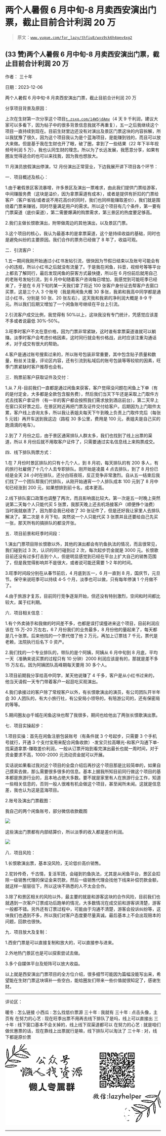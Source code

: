 # 两个人暑假 6 月中旬-8 月卖西安演出门票，截止目前合计利润 20 万

> 原文：[`www.yuque.com/for_lazy/thfiu8/wxs9ck6h4qev4xg2`](https://www.yuque.com/for_lazy/thfiu8/wxs9ck6h4qev4xg2)

## (33 赞)两个人暑假 6 月中旬-8 月卖西安演出门票，截止目前合计利润 20 万

作者： 三十年

日期：2023-12-06

两个人暑假 6 月中旬-8 月卖西安演出门票，截止目前合计利润 20 万

分享项目背景及原因：

上次在生财第一次分享这个项目[`t.zsxq.com/14W5jdAmv`](https://t.zsxq.com/14W5jdAmv)（4 天 9 千利润，建议大家可以多看下，因为帖子中的很多背景信息我就不再重复），五一之后我继续这个项目一直持续到现在。目前生财里边还没有对演出及景区门票这块的内容拆解，所以我犹豫了很久，因为这个项目我认为是个蓝海项目，是能赚到钱的，而且可以放大来做。但是基于我在生财也开了眼，破了圈，拿到了一些结果（22 年下半年视频号利润 5 万），我也认同生财的理念。所以为了长远发展，我愿意分享，如果有圈友觉得适合的也可以来找我，因为我也想放大。

11 月演员放假演出停演，12 月份演出正常营业，下边我展开讲下项目各个环节：

一．项目概述及核心：

1.由于暑假景区客流暴增，许多景区及演出一票难求，由此我们提供门票给游客，中间赚服务费（这块是溢价，因为拿票渠道有成本），或者是提供有折扣的门票给客户（客户省钱/或者说不用花高价的同时，我们也同样能赚取差价），我们就是围绕着门票来赚钱，同时尽量满足用户的需求。所以这个项目有几个条件，第一要有门票渠道（底价渠道），第二需要爆满的购票需求，第三景区的热度要足够高。

2.我们主做长恨歌演出，附带做周边的其他演出，以及景区门票。

3.这个项目的核心，我认为最基本的是拿票渠道，这个是持续收益的基础，同时也是避免纠纷的主要原因。我们合作的票务已经做了 8 年了，收益可观。

二．引流客户：

1.五一期间我刚开始通过小红书发帖引流，很快因为节假日结束以及账号可能会有小的违规，所以小红书之后就没有流量了。于是我在闲鱼，抖音，视频号等等平台上都去了解同行，最后发现闲鱼的获客方式最快捷，所以在 6 月份前后就用自己的老账号发帖引流，到 6 月中旬随着客户咨询每日增加，我感觉到可能旺季已经来了，于是在 6 月下旬的某一天我们拿了将近 100 张客户身份证去帮客户去窗口买票，这是三个人 3 个账号（我是用闲鱼大概 30 多张，我弟和我高中同学都是通过小红书，分别是 50 张、20 张左右），这天我和我弟的净利润大概是 8-9 千元。所以我们后期又增加了一个闲鱼账号继续在平台上引流。

2.引流客户成交比例，我觉得有 50%以上，这块我没有专门统计，凭感觉应该差不多或者说最低 30%-50%。

3.旺季时客户不太在意价格，因为门票非常紧缺，这时谁有拿票渠道谁就可以躺赚。淡季时客户会考虑价格因素，这时同行就会有价格战，此时应该注重沟通话术，对于成交有很大的帮助。

4.客户是通过账号搜索过来的，所以账号包装非常重要，其中包含贴子质量和数量，粉丝关注量，评论区内容，还有引流到私域后的账号包装等等较软的因素，旺季门票紧缺时客户推荐也会有。

三．购票前客户获取证件及交付：

1.从 7 月-目前我们一直都是通过闲鱼来获客，客户觉得没问题在闲鱼上下单（有的是付定金，大多都是全款包含服务费），然后我们当天下午还是采取上门取件方式去找客户拿证件（有一半的客户都会按照我们需求放到酒店前台），第二天早上在窗口买好票之后，在景区附近再把门票及证件交付给客户。后期因为上门取件太累，客户线上咨询太多，所以我让表姐夫每天下午到晚上负责上门取件完后（每张 5 元钱）再开车送到我这边（路程 30 多公里，费用是 100 元，表姐夫是自己买的跑滴滴的电车）。

2.到了 7 月份之后，由于景区通宵排队人群太多，我们也找到了线上出票的渠道，所以 8 月份后就不用取客户证件了，只需要通过实名信息线上来购票成交。

四．线下排队购票方式：

1.在 7 月份时景区排队的只有十几个人，到 8 月初，每天排队的有 200 多人，有的旅行社雇佣了十几个人去专职排队。刚开始是凌晨 4 点去排队，到了 8 月份已经是全天 24 小时在排队，还分白班夜班，反正竞争非常激烈。自从五一结束后我们找了一个团队帮我们代排队，从刚开始通宵一个人排队成本 100 元到了 8 月中旬已经涨到 200 元，如果想排到前十名，成本更高。

2.线下排队窗口政策也调整了两次，而且影响面比较大。第一次是五一时晚上突然说第二天每个人只能代买 5 张票，我那天晚上还去机场接客户（顺便挣个油费）当时我就崩溃了，因为那会我已经收了 30 张证件了，但是还好我让家里人去排队解决了。第二次是 8 月下旬，突然说一个人只能代买 3 张票并且还要给自己先买一张，那天所有的搞排队的都没开张。

五．项目前景和旺季时间段：

1.演出门票项目除长恨歌以外，其他的演出都会有钓鱼执法的情况，而且很常见，我们碰到过 3 次，认识的同行碰到过 2 次，每次起步罚金就是 3000 元。长恨歌目前还没有过多打击到个人，但是明显感觉到已经在平台上扩大自己的销售范围了，但是我觉得影响并不是很大，或者说可能还需要 1-2 年的时间。

3.旺季时间段分别在从春节前后，4 月底到五一，6 月一直到 8 月，国庆节，元旦节。保守来说旺季可以持续 4-5 个月，淡季也可以做，只有每年停演 1 个月做不了。

4.由于旅游才复苏，目前同行竞争逐渐开始，但还没有特别激烈，空间和时间都比较大，属于红利期。

六．项目相关信息：

1.有个外卖骑手和我做的时间差不多，也都是误打误撞进来这个项目，目前利润应该在 15 万-20 万左右，6 7 月份我们的业务最多，8 月份他的量起来了，每天都是几十张票。后来他找的一个票代借了他 2 万元，再加上订票钱 7 千元，票代是老赖，法院执行后名下 0 资产。

2.我们找的一个专业排队的，带队的是个阿姨，阿姨从 6 月中旬到 8 月底，平均一天（准确来说买票的过程只有 10 分钟）2000 利润应该是有的，那就是差不多 15 万左右。因为阿姨团队高峰期每天要用 30 多个人。

3.项目前期我分享给高中同学，某天他说赚了 4 千多，客户是从小红书过来的，他当天请假一天专门带着客户一起逛吃买观演出。

4.我们承接过的客户除了常规客户以外，有长恨歌演出的演员，有公司团队开半年会 30 人团队的，有大小旅行社，有公安局小领导的，有陪游公司的，还有保密局的等等。

5.期间圈友@千城在闲鱼这块也帮了我很多，期间也给他出了两张长恨歌演出票。

七．项目实操起步：

1.项目实操：首先在闲鱼注册包装账号（有条件就 3 个号起步，只需要 3 个手机号就行，开通 3 个支付宝用来配合闲鱼收款）-发宝贝拉高曝光-和客户沟通下单-找渠道拿票-赚取差价利润，一般从订票开始到看完演出最长也就一周时间，对于资金要求不高，1000-2000 元流动资金就可以开展。

实话说如果看过我对这个项目的全盘介绍后再抄这个项目那是比较简单的，如果自己摸索去做，那么需要很多很多的信息。基本上据我所知目前同行做这个项目的基本都是旅游行业的，且本地占绝大多数。要不就是家里有人在旅游行业工作，知道一些相关信息的，否则一般人很难有机会做这个项目，甚至闻所未闻。这就是信息差，我也认为这是蓝海项目。

2.账号及演出门票截图：

我自己的两个闲鱼账号，部分微信收款截图

![](img/15b37b67e712f4907ab58648c31d1b8a.png)

这些演出门票都有内部结算价，所以淡季的收入都是差价利润。

![](img/91cef65a32cd20f71f54bc0d8fc2df01.png)

八．项目风险：

1.长恨歌演出票，基本没风险，无论低价高价销售。

2.驼铃传奇，千古情，复活军团，会碰到钓鱼执法，尤其是从闲鱼平台，景区会扣除一级销售代理的保证金来罚款，然后一级销售代理会找他下线来补偿罚款金额，就这样一层层往下，所以这块不熟悉的人不太会合作。

3.除了和景区相关的风险以外，最主要的就是和游客这块的合作风险，目前我们也就遇到一次客户订票成功后跑单的情况，大多数情况在成交前和游客讲清楚，游客一般都不错。另外还有订票过程中，可能由于沟通不清楚，游客会投诉纠纷等，这块我们也遇到不多，所以我们对客户态度要尽量真诚。最后基本上不会出现赔本的问题，回款也很快。

九．项目放大及复制：

1.西安门票是可以直接复制和放大的，可以直接参与进来。

2.外地热门景区也是可以探索尝试去做。

3.多个自媒体平台及矩阵可以放大收益。

以上就是西安演出门票项目的全方位介绍，很多细节可能因为篇幅没能写出来，希望能在生财门票这块填补一些空白，能给圈友们带来一些价值就很知足了，感谢生财。

* * *

评论区：

暖冬 : 怎么链接
小西瓜 : 怎么找低价票源
三十年 : 我就有
三十年 : 点击头像，主页有
在努力的心艺 : 现在旺季出票不用再去线下排队了是吗，线上可以直接出
三十年 : 线下窗口基本不会关掉的，线上线下双渠道都可以
在努力的心艺 : 就是咱们做优惠票的话，现在靠线上出票就行是嘛，线下排队可以淘汰了
三十年 : 对，线下都是原价票

![](img/1c37d505930596d12a88ab23e11aa07a.png)

* * *